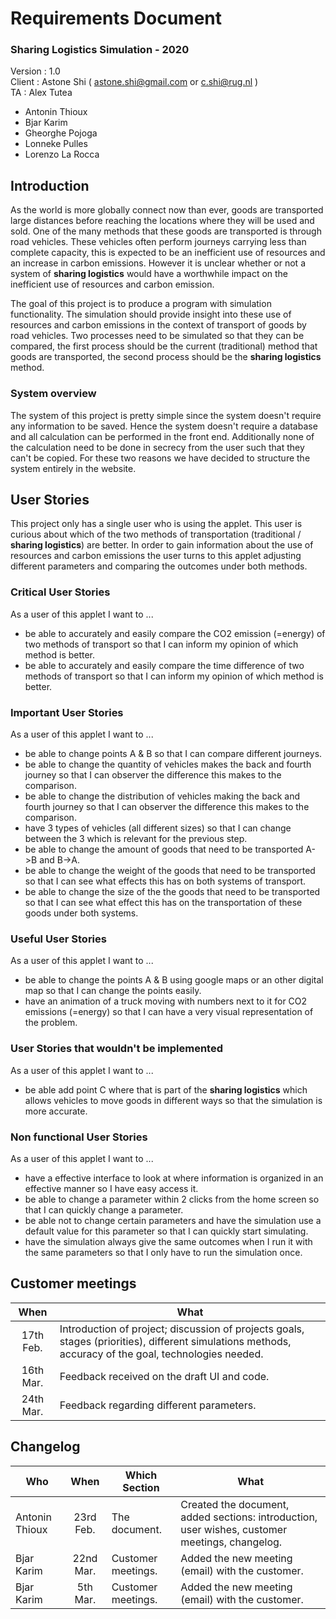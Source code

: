 
# Requirements Document
### **Sharing Logistics Simulation** -  2020
   Version : 1.0   
   Client : Astone Shi ( astone.shi@gmail.com or c.shi@rug.nl )  
   TA : Alex Tutea
* Antonin Thioux
* Bjar Karim
* Gheorghe Pojoga
* Lonneke Pulles
* Lorenzo La Rocca

## Introduction
As the world is more globally connect now than ever, goods are transported large distances before reaching the locations where they will be used and sold.
One of the many methods that these goods are transported is through road vehicles.
These vehicles often perform journeys carrying less than complete capacity, this is expected to be an inefficient use of resources and an increase in carbon emissions.
However it is unclear whether or not a system of **sharing logistics** would have a worthwhile impact on the inefficient use of resources and carbon emission.

The goal of this project is to produce a program with simulation functionality. 
The simulation should provide insight into these use of resources and carbon emissions in the context of transport of goods by road vehicles.
Two processes need to be simulated so that they can be compared, the first process should be the current (traditional) method that goods are transported, the second process should be the **sharing logistics** method.

### System overview
The system of this project is pretty simple since the system doesn't require any information to be saved.
Hence the system doesn't require a database and all calculation can be performed in the front end.
Additionally none of the calculation need to be done in secrecy from the user such that they can't be copied. 
For these two reasons we have decided to structure the system entirely in the website.

## User Stories
This project only has a single user who is using the applet.
This user is curious about which of the two methods of transportation (traditional / **sharing logistics**) are better.
In order to gain information about the use of resources and carbon emissions the user turns to this applet adjusting different parameters and comparing the outcomes under both methods.

### Critical User Stories
As a user of this applet I want to ...  
- be able to accurately and easily compare the CO2 emission (=energy) of two methods of transport so that I can inform my opinion of which method is better.
- be able to accurately and easily compare the time difference of two methods of transport so that I can inform my opinion of which method is better.

### Important User Stories
As a user of this applet I want to ...  
- be able to change points A & B so that I can compare different journeys.
- be able to change the quantity of vehicles makes the back and fourth journey so that I can observer the difference this makes to the comparison.
- be able to change the distribution of vehicles making the back and fourth journey so that I can observer the difference this makes to the comparison.
- have 3 types of vehicles (all different sizes) so that I can change between the 3 which is relevant for the previous step.
- be able to change the amount of goods that need to be transported A->B and B->A.
- be able to change the weight of the goods that need to be transported so that I can see what effects this has on both systems of transport. 
- be able to change the size of the the goods that need to be transported so that I can see what effect this has on the transportation of these goods under both systems.

### Useful User Stories
As a user of this applet I want to ...  
- be able to change the points A & B using google maps or an other digital map so that I can change the points easily.
- have an animation of a truck moving with numbers next to it for CO2 emissions (=energy) so that I can have a very visual representation of the problem.

### User Stories that wouldn't be implemented
As a user of this applet I want to ...  
- be able add point C where that is part of the **sharing logistics** which allows vehicles to move goods in different ways so that the simulation is more accurate.

### Non functional User Stories
As a user of this applet I want to ...  
- have a effective interface to look at where information is organized in an effective manner so I have easy access it.
- be able to change a parameter within 2 clicks from the home screen so that I can quickly change a parameter.
- be able not to change certain parameters and have the simulation use a default value for this parameter so that I can quickly start simulating.
- have the simulation always give the same outcomes when I run it with the same parameters so that I only have to run the simulation once.

## Customer meetings
| **When**  | **What** 
|:---------:|----------
| 17th Feb. | Introduction of project; discussion of projects goals, stages (priorities), different simulations methods, accuracy of the goal, technologies needed.
| 16th Mar. | Feedback received on the draft UI and code.
| 24th Mar. | Feedback regarding different parameters.

## Changelog
| **Who**        | **When**  | **Which Section** | **What** 
|----------------|:---------:|-------------------|----------
| Antonin Thioux | 23rd Feb. | The document.     | Created the document, added sections: introduction, user wishes, customer meetings, changelog.
| Bjar Karim 	| 22nd Mar.	| Customer meetings.  | Added the new meeting (email) with the customer. 
| Bjar Karim   | 5th  Mar. | Customer meetings.  | Added the new meeting (email) with the customer. 
